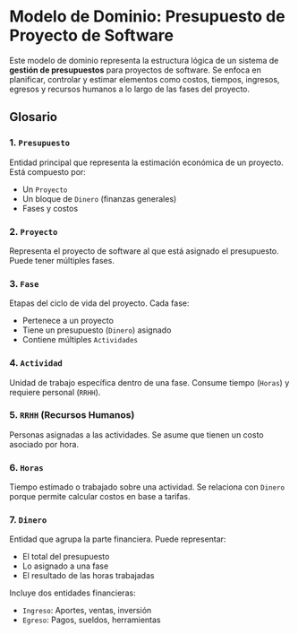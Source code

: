 # Modelo de Dominio: Presupuesto de Proyecto de Software

Este modelo de dominio representa la estructura lógica de un sistema de **gestión de presupuestos** para proyectos de software. Se enfoca en planificar, controlar y estimar elementos como costos, tiempos, ingresos, egresos y recursos humanos a lo largo de las fases del proyecto.


## Glosario

### 1. `Presupuesto`
Entidad principal que representa la estimación económica de un proyecto. Está compuesto por:
- Un `Proyecto`
- Un bloque de `Dinero` (finanzas generales)
- Fases y costos

### 2. `Proyecto`
Representa el proyecto de software al que está asignado el presupuesto. Puede tener múltiples fases.

### 3. `Fase`
Etapas del ciclo de vida del proyecto. Cada fase:
- Pertenece a un proyecto
- Tiene un presupuesto (`Dinero`) asignado
- Contiene múltiples `Actividades`

### 4. `Actividad`
Unidad de trabajo específica dentro de una fase. Consume tiempo (`Horas`) y requiere personal (`RRHH`).

### 5. `RRHH` (Recursos Humanos)
Personas asignadas a las actividades. Se asume que tienen un costo asociado por hora.

### 6. `Horas`
Tiempo estimado o trabajado sobre una actividad. Se relaciona con `Dinero` porque permite calcular costos en base a tarifas.

### 7. `Dinero`
Entidad que agrupa la parte financiera. Puede representar:
- El total del presupuesto
- Lo asignado a una fase
- El resultado de las horas trabajadas

Incluye dos entidades financieras:
- `Ingreso`: Aportes, ventas, inversión
- `Egreso`: Pagos, sueldos, herramientas